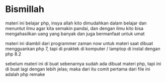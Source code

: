 # Bismillah

materi ini belajar php, insya allah kito dimudahkan dalam belajar dan menuntut ilmu agar kita semakin pandai, dan dengan ilmu kito bisa mengahasilkan uang yang banyak dan juga bermanfaat untuk umat


materi ini diambil dari  programmer zaman now
untuk materi saat dibuat mengguankan php 7, tapi di praktek di komputer / lamptop di instal dengan php 8.2

sebelum materi ini di buat sebenarnya sudah ada dibuat materi php, tapi ini di buat lagi dengan lebih jelas;
maka dari itu comit pertama dari file ini adalah
php remake